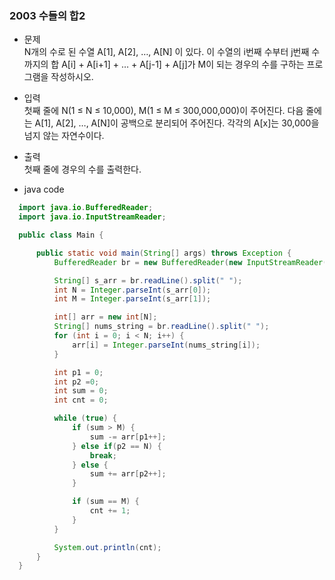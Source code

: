 ### 2003 수들의 합2
  - 문제  
  N개의 수로 된 수열 A[1], A[2], …, A[N] 이 있다. 이 수열의 i번째 수부터 j번째 수까지의 합 A[i] + A[i+1] + … + A[j-1] + A[j]가 M이 되는 경우의 수를 구하는 프로그램을 작성하시오.
  - 입력  
  첫째 줄에 N(1 ≤ N ≤ 10,000), M(1 ≤ M ≤ 300,000,000)이 주어진다. 다음 줄에는 A[1], A[2], …, A[N]이 공백으로 분리되어 주어진다. 각각의 A[x]는 30,000을 넘지 않는 자연수이다.

  - 출력  
  첫째 줄에 경우의 수를 출력한다.
  
  - java code
  ```java
    import java.io.BufferedReader;
    import java.io.InputStreamReader;

    public class Main {

        public static void main(String[] args) throws Exception {
            BufferedReader br = new BufferedReader(new InputStreamReader(System.in));

            String[] s_arr = br.readLine().split(" ");
            int N = Integer.parseInt(s_arr[0]);
            int M = Integer.parseInt(s_arr[1]);

            int[] arr = new int[N];
            String[] nums_string = br.readLine().split(" ");
            for (int i = 0; i < N; i++) {
                arr[i] = Integer.parseInt(nums_string[i]);
            }

            int p1 = 0;
            int p2 =0;
            int sum = 0;
            int cnt = 0;

            while (true) {
                if (sum > M) {
                    sum -= arr[p1++];
                } else if(p2 == N) {
                    break;
                } else {
                    sum += arr[p2++];
                }

                if (sum == M) {
                    cnt += 1;
                }
            }

            System.out.println(cnt);
        }
    }
  ```
